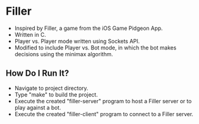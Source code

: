 <h1>Filler</h1>

* Inspired by Filler, a game from the iOS Game Pidgeon App.
* Written in C.
* Player vs. Player mode written using Sockets API.
* Modified to include Player vs. Bot mode, in which the bot makes decisions using the minimax algorithm.

<h2>How Do I Run It?</h2>

* Navigate to project directory.
* Type "make" to build the project. 
* Execute the created "filler-server" program to host a Filler server or to play against a bot.
* Execute the created "filler-client" program to connect to a Filler server.
 
